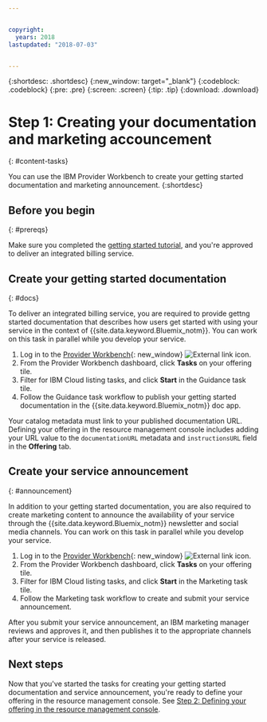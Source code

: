 ```yaml
---


copyright:
  years: 2018
lastupdated: "2018-07-03"


---
```


{:shortdesc: .shortdesc}
{:new_window: target="_blank"}
{:codeblock: .codeblock}
{:pre: .pre}
{:screen: .screen}
{:tip: .tip}
{:download: .download}

# Step 1: Creating your documentation and marketing accouncement
{: #content-tasks}

You can use the IBM Provider Workbench to create your getting started documentation and marketing announcement.
{:shortdesc}

## Before you begin
{: #prereqs}

Make sure you completed the [getting started tutorial](/docs/third-party/index.html), and you're approved to deliver an integrated billing service.

## Create your getting started documentation
{: #docs}

To deliver an integrated billing service, you are required to provide gettng started documentation that describes how users get started with using your service in the context of {{site.data.keyword.Bluemix_notm}}. You can work on this task in parallel while you develop your service.

1. Log in to the [Provider Workbench](https://www.ibm.com/marketplace/workbench/){: new_window} ![External link icon](../icons/launch-glyph.svg "External link icon").
2. From the Provider Workbench dashboard, click **Tasks** on your offering tile.
3. Filter for IBM Cloud listing tasks, and click **Start** in the Guidance task tile.
4. Follow the Guidance task workflow to publish your getting started documentation in the {{site.data.keyword.Bluemix_notm}} doc app.

Your catalog metadata must link to your published documentation URL. Defining your offering in the resource management console includes adding your URL value to the `documentationURL` metadata and `instructionsURL` field in the **Offering** tab.

## Create your service announcement
{: #announcement}

In addition to your getting started documentation, you are also required to create marketing content to announce the availability of your service through the {{site.data.keyword.Bluemix_notm}} newsletter and social media channels. You can work on this task in parallel while you develop your service.

1. Log in to the [Provider Workbench](https://www.ibm.com/marketplace/workbench/){: new_window} ![External link icon](../icons/launch-glyph.svg "External link icon").
2. From the Provider Workbench dashboard, click **Tasks** on your offering tile.
3. Filter for IBM Cloud listing tasks, and click **Start** in the Marketing task tile.
4. Follow the Marketing task workflow to create and submit your service announcement.

After you submit your service announcement, an IBM marketing manager reviews and approves it, and then publishes it to the appropriate channels after your service is released.

## Next steps

Now that you've started the tasks for creating your getting started documentation and service announcement, you're ready to define your offering in the resource management console. See [Step 2: Defining your offering in the resource management console](/docs/third-party/cis2-rmc-define.html).
